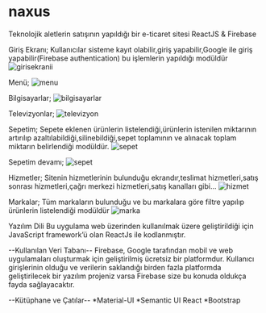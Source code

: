 # naxus
Teknolojik aletlerin satışının yapıldığı bir e-ticaret sitesi
ReactJS & Firebase 

Giriş Ekranı;
Kullanıcılar sisteme kayıt olabilir,giriş yapabilir,Google ile giriş yapabilir(Firebase 
authentication) bu işlemlerin yapıldığı modüldür
![girisekranii](https://github.com/nurcanaksu/naxus/blob/main/public/images/projectPhotos/girisEkrani.PNG)

Menü;
![menu](https://github.com/nurcanaksu/naxus/blob/main/public/images/projectPhotos/yanekran.PNG)

Bilgisayarlar;
![bilgisayarlar](https://github.com/nurcanaksu/naxus/blob/main/public/images/projectPhotos/4.PNG)

Televizyonlar;
![televizyon](https://github.com/nurcanaksu/naxus/blob/main/public/images/projectPhotos/5.PNG)

Sepetim;
Sepete eklenen ürünlerin listelendiği,ürünlerin istenilen miktarının artırılıp 
azaltılabildiği,silinebildiği,sepet toplamının ve alınacak toplam miktarın belirlendiği 
modüldür.
![sepet](https://github.com/nurcanaksu/naxus/blob/main/public/images/projectPhotos/6.PNG)

Sepetim devamı;
![sepet](https://github.com/nurcanaksu/naxus/blob/main/public/images/projectPhotos/7.PNG)

Hizmetler;
Sitenin hizmetlerinin bulunduğu ekrandır,teslimat hizmetleri,satış sonrası 
hizmetleri,çağrı merkezi hizmetleri,satış kanalları gibi…
![hizmet](https://github.com/nurcanaksu/naxus/blob/main/public/images/projectPhotos/8.PNG)

Markalar;
Tüm markaların bulunduğu ve bu markalara göre filtre yapılıp ürünlerin listelendiği 
modüldür
![marka](https://github.com/nurcanaksu/naxus/blob/main/public/images/projectPhotos/9.PNG)


 Yazılım Dili
Bu uygulama web üzerinden kullanılmak üzere geliştirildiği için JavaScript 
framework’ü olan ReactJs ile kodlanmıştır.

--Kullanılan Veri Tabanı--
Firebase, Google tarafından mobil ve web uygulamaları oluşturmak için 
geliştirilmiş ücretsiz bir platformdur. Kullanıcı girişlerinin olduğu ve verilerin 
saklandığı birden fazla platformda geliştirilecek bir yazılım projeniz 
varsa Firebase size bu konuda oldukça fayda sağlayacaktır.

 --Kütüphane ve Çatılar--
*Material-UI
*Semantic UI React
*Bootstrap


